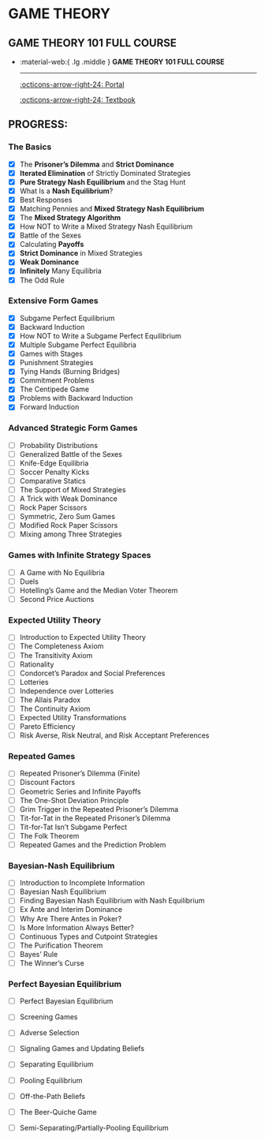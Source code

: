 # GAME THEORY

## GAME THEORY 101 FULL COURSE

<div class="grid cards" markdown>

-   :material-web:{ .lg .middle } __GAME THEORY 101 FULL COURSE__

    ---

    [:octicons-arrow-right-24: <a href="https://gametheory101.com/courses/game-theory-101/" target="_blank"> Portal </a>](#)

    [:octicons-arrow-right-24: <a href="https://notability.com/g/download/pdf/0T8S9Siq8CsAVHSKGyZKac/Game%20Theory%20101_%20The%20Complete%20Textbook%20(%20PDFDrive%20)%20(2).pdf" target="_blank"> Textbook </a>](#)

</div>

## PROGRESS:

### The Basics

- [x] The **Prisoner’s Dilemma** and **Strict Dominance**
- [x] **Iterated Elimination** of Strictly Dominated Strategies
- [x] **Pure Strategy Nash Equilibrium** and the Stag Hunt
- [x] What Is a **Nash Equilibrium**?
- [x] Best Responses
- [x] Matching Pennies and **Mixed Strategy Nash Equilibrium**
- [x] The **Mixed Strategy Algorithm**
- [x] How NOT to Write a Mixed Strategy Nash Equilibrium
- [x] Battle of the Sexes
- [x] Calculating **Payoffs**
- [x] **Strict Dominance** in Mixed Strategies
- [x] **Weak Dominance**
- [x] **Infinitely** Many Equilibria
- [x] The Odd Rule 

### Extensive Form Games

- [x] Subgame Perfect Equilibrium
- [x] Backward Induction 
- [x] How NOT to Write a Subgame Perfect Equilibrium
- [x] Multiple Subgame Perfect Equilibria
- [x] Games with Stages
- [x] Punishment Strategies
- [x] Tying Hands (Burning Bridges)
- [x] Commitment Problems
- [x] The Centipede Game
- [x] Problems with Backward Induction
- [x] Forward Induction

### Advanced Strategic Form Games 

- [ ] Probability Distributions
- [ ] Generalized Battle of the Sexes
- [ ] Knife-Edge Equilibria
- [ ] Soccer Penalty Kicks
- [ ] Comparative Statics
- [ ] The Support of Mixed Strategies
- [ ] A Trick with Weak Dominance
- [ ] Rock Paper Scissors
- [ ] Symmetric, Zero Sum Games
- [ ] Modified Rock Paper Scissors
- [ ] Mixing among Three Strategies

### Games with Infinite Strategy Spaces

- [ ] A Game with No Equilibria
- [ ] Duels
- [ ] Hotelling’s Game and the Median Voter Theorem
- [ ] Second Price Auctions

### Expected Utility Theory

- [ ] Introduction to Expected Utility Theory
- [ ] The Completeness Axiom
- [ ] The Transitivity Axiom
- [ ] Rationality
- [ ] Condorcet’s Paradox and Social Preferences
- [ ] Lotteries
- [ ] Independence over Lotteries
- [ ] The Allais Paradox
- [ ] The Continuity Axiom
- [ ] Expected Utility Transformations
- [ ] Pareto Efficiency
- [ ] Risk Averse, Risk Neutral, and Risk Acceptant Preferences

### Repeated Games

- [ ] Repeated Prisoner’s Dilemma (Finite)
- [ ] Discount Factors
- [ ] Geometric Series and Infinite Payoffs
- [ ] The One-Shot Deviation Principle
- [ ] Grim Trigger in the Repeated Prisoner’s Dilemma
- [ ] Tit-for-Tat in the Repeated Prisoner’s Dilemma
- [ ] Tit-for-Tat Isn’t Subgame Perfect
- [ ] The Folk Theorem
- [ ] Repeated Games and the Prediction Problem

### Bayesian-Nash Equilibrium

- [ ] Introduction to Incomplete Information
- [ ] Bayesian Nash Equilibrium
- [ ] Finding Bayesian Nash Equilibrium with Nash Equilibrium
- [ ] Ex Ante and Interim Dominance
- [ ] Why Are There Antes in Poker?
- [ ] Is More Information Always Better?
- [ ] Continuous Types and Cutpoint Strategies
- [ ] The Purification Theorem
- [ ] Bayes’ Rule
- [ ] The Winner’s Curse

### Perfect Bayesian Equilibrium

- [ ] Perfect Bayesian Equilibrium
- [ ] Screening Games
- [ ] Adverse Selection
- [ ] Signaling Games and Updating Beliefs
- [ ] Separating Equilibrium
- [ ] Pooling Equilibrium
- [ ] Off-the-Path Beliefs
- [ ] The Beer-Quiche Game
- [ ] Semi-Separating/Partially-Pooling Equilibrium



